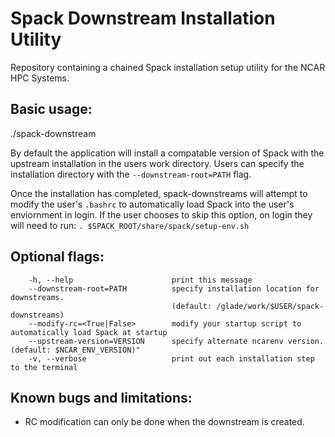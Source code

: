 # Spack Downstream Installation Utility
Repository containing a chained Spack installation setup utility for the NCAR HPC Systems.

## Basic usage:
./spack-downstream

By default the application will install a compatable version of Spack with the upstream installation in the users work directory. Users can specify the installation directory with the `--downstream-root=PATH` flag.

Once the installation has completed, spack-downstreams will attempt to modify the user's `.bashrc` to automatically load Spack into the user's enviornment in login.
If the user chooses to skip this option, on login they will need to run:
`. $SPACK_ROOT/share/spack/setup-env.sh`

## Optional flags:
```
    -h, --help                      print this message
    --downstream-root=PATH          specify installation location for downstreams.
                                    (default: /glade/work/$USER/spack-downstreams)
    --modify-rc=<True|False>        modify your startup script to automatically load Spack at startup
    --upstream-version=VERSION      specify alternate ncarenv version. (default: $NCAR_ENV_VERSION)"
    -v, --verbose                   print out each installation step to the terminal
```

## Known bugs and limitations:
- RC modification can only be done when the downstream is created.
